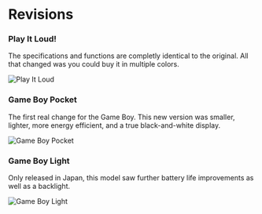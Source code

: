 # Revisions

### Play It Loud!

The specifications and functions are completly identical to the original. All that changed was you could buy it in multiple colors.

![Play It Loud](https://raw.github.com/spencersteers/game-boy-development-book/master/assets/game-boy-play-it-loud.jpg)

### Game Boy Pocket

The first real change for the Game Boy. This new version was smaller, lighter, more energy efficient, and a true black-and-white display.

![Game Boy Pocket](https://raw.github.com/spencersteers/game-boy-development-book/master/assets/game-boy-pocket.jpg)


### Game Boy Light

Only released in Japan, this model saw further battery life improvements as well as a backlight.

![Game Boy Light](https://raw.github.com/spencersteers/game-boy-development-book/master/assets/game-boy-light.jpg)